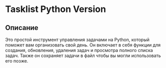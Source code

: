 # Tasklist Python Version
## Описание

Это простой инструмент управления задачами на Python, который поможет вам организовать свой день. Он включает в себя функции для создания, обновления, удаления задач и просмотра полного списка задач. Также он сохраняет задачи в файл чтобы вы могли использовать его позже.
